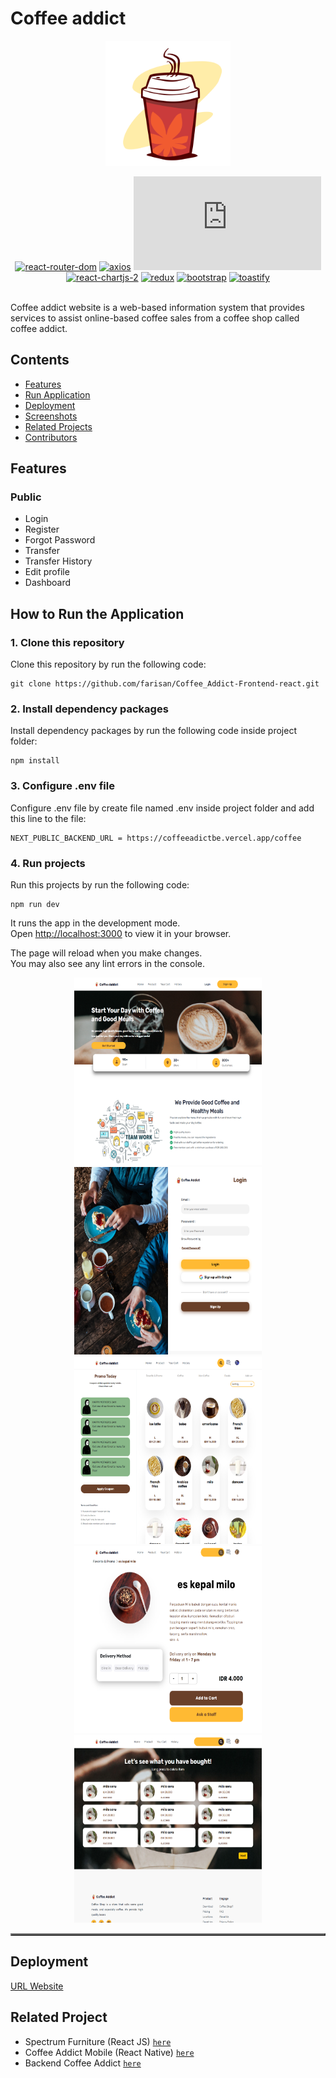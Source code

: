 # Coffee addict

<div align="center">
 <img height="200" src="public/icon_titlebar.png" alt="Zwallet">

[![react-router-dom](https://img.shields.io/npm/v/react-router-dom?label=react-router-dom)](https://www.npmjs.com/package/react-router-dom)
[![axios](https://img.shields.io/npm/v/axios?label=axios)](https://www.npmjs.com/package/axios)
[![chart.js](https://img.shields.io/npm/v/chart.js?label=chart.js)](https://www.npmjs.com/package/chart.js)
[![react-chartjs-2](https://img.shields.io/badge/react--chartjs--2-5.0.1-blue)](https://www.npmjs.com/package/craco)
[![redux](https://img.shields.io/npm/v/redux?label=redux)](https://www.npmjs.com/package/redux)
[![bootstrap](https://img.shields.io/badge/bootstrap-%5E5.2.3-blue)](https://www.npmjs.com/package/bootstrap)
[![toastify](https://img.shields.io/badge/toastify-%5E9.1.1-blue)](https://www.npmjs.com/package/react-toastify)

<br/>

</div>
Coffee addict website is a web-based information system that
provides services to assist online-based coffee sales from a coffee
shop called coffee addict.

## Contents

- [Features](#features)
- [Run Application](#how-to-run-the-application)
- [Deployment](#deployment)
- [Screenshots](#screenshots)
- [Related Projects](#related-projects)
- [Contributors](#contributors)

## Features

### Public

- Login
- Register
- Forgot Password
- Transfer
- Transfer History
- Edit profile
- Dashboard

## How to Run the Application

### 1. Clone this repository

Clone this repository by run the following code:

```
git clone https://github.com/farisan/Coffee_Addict-Frontend-react.git
```

### 2. Install dependency packages

Install dependency packages by run the following code inside project folder:

```
npm install
```

### 3. Configure .env file

Configure .env file by create file named .env inside project folder and add this line to the file:

```
NEXT_PUBLIC_BACKEND_URL = https://coffeeadictbe.vercel.app/coffee
```

### 4. Run projects

Run this projects by run the following code:

```
npm run dev
```

It runs the app in the development mode.\
Open [http://localhost:3000](http://localhost:3000) to view it in your browser.

The page will reload when you make changes.\
You may also see any lint errors in the console.

<table border="2">
    <div align="center">
        <img width="300" height="300" src="./src/asset/readme/coffee_home.png">
        <img width="300" height="300" src="./src/asset/readme/coffee_login.png">
        <img width="300" height="300" src="./src/asset/readme/coffee_product.png">
        <img width="300" height="300" src="./src/asset/readme/coffee_productdetail.png">
        <img width="300" height="300" src="./src/asset/readme/coffee_history.png">
    </div>
</table>

## Deployment

[URL Website](https://coffeeaddictfe.vercel.app/)

## Related Project

- Spectrum Furniture (React JS) [`here`](https://spectrum-online.vercel.app/)
- Coffee Addict Mobile (React Native) [`here`](https://drive.google.com/drive/u/0/folders/1sumO8tA9uoVsipS4rpd69d4Gvrqv4EDK)
- Backend Coffee Addict [`here`](https://github.com/farisan/Coffee_Addict-New-)
